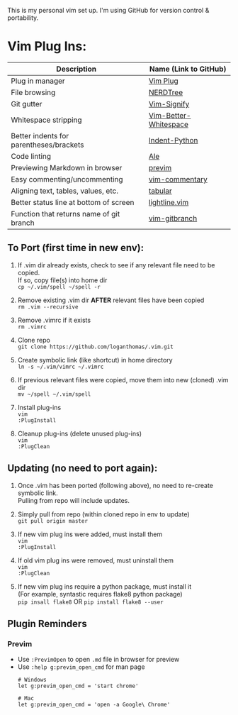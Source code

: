 This is my personal vim set up. I'm using GitHub for version control & portability.  

# Vim Plug Ins:
| Description                               | Name (Link to GitHub)                                                        |
| ----------------------------------------- | ---------------------------------------------------------------------------- |
| Plug in manager                           | [Vim Plug](https://github.com/junegunn/vim-plug)                             |
| File browsing                             | [NERDTree](https://github.com/scrooloose/nerdtree)                           |
| Git gutter                                | [Vim-Signify](https://github.com/mhinz/vim-signify)                          |
| Whitespace stripping                      | [Vim-Better-Whitespace](https://github.com/ntpeters/vim-better-whitespace)   |
| Better indents for parentheses/brackets   | [Indent-Python](https://github.com/tsanch3z/indent-python.vim)               |
| Code linting                              | [Ale](https://github.com/dense-analysis/ale)                                 |
| Previewing Markdown in browser            | [previm](https://github.com/previm/previm/blob/master/README-en.mkd)         |
| Easy commenting/uncommenting              | [vim-commentary](https://github.com/tpope/vim-commentary)                    |
| Aligning text, tables, values, etc.       | [tabular](https://github.com/godlygeek/tabular)                              |
| Better status line at bottom of screen    | [lightline.vim](https://github.com/itchyny/lightline.vim)                    |
| Function that returns name of git branch  | [vim-gitbranch](https://github.com/itchyny/vim-gitbranch)                    |

## To Port (first time in new env):  
1. If .vim dir already exists, check to see if any relevant file need to be copied.  
   If so, copy file(s) into home dir  
   `cp ~/.vim/spell ~/spell -r`  

2. Remove existing .vim dir **AFTER** relevant files have been copied  
    `rm .vim --recursive`

3. Remove .vimrc if it exists  
    `rm .vimrc`  

4. Clone repo  
    `git clone https://github.com/loganthomas/.vim.git`  

5. Create symbolic link (like shortcut) in home directory  
    `ln -s ~/.vim/vimrc ~/.vimrc`  

6. If previous relevant files were copied, move them into new (cloned) .vim dir  
    `mv ~/spell ~/.vim/spell` 

7. Install plug-ins  
    `vim`  
    `:PlugInstall` 
    
8. Cleanup plug-ins (delete unused plug-ins)  
    `vim`  
    `:PlugClean`  

## Updating (no need to port again):  
1. Once .vim has been ported (following above), no need to re-create symbolic link.  
   Pulling from repo will include updates.  

2. Simply pull from repo (within cloned repo in env to update)  
   `git pull origin master`  

3. If new vim plug ins were added, must install them  
   `vim`  
   `:PlugInstall`  
   
4. If old vim plug ins were removed, must uninstall them  
   `vim`  
   `:PlugClean`  
   
5. If new vim plug ins require a python package, must install it  
   (For example, syntastic requires flake8 python package)  
   `pip insall flake8` OR `pip install flake8 --user`  


## Plugin Reminders
### **Previm**
- Use `:PrevimOpen` to open `.md` file in browser for preview
- Use `:help g:previm_open_cmd` for man page
    ```
    # Windows
    let g:previm_open_cmd = 'start chrome'

    # Mac
    let g:previm_open_cmd = 'open -a Google\ Chrome'
    ```
